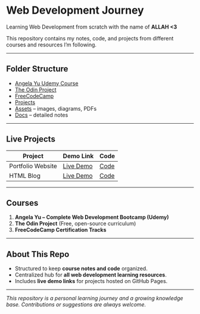 # Web Development Journey

Learning Web Development from scratch with the name of **ALLAH <3**

This repository contains my notes, code, and projects from different courses and resources I’m following.

---

## Folder Structure
- [Angela Yu Udemy Course](./Angela-Yu-Udemy/README.md)  
- [The Odin Project](./Odin-Project/README.md)  
- [FreeCodeCamp](./FreeCodeCamp/README.md)  
- [Projects](./Projects)  
- [Assets](./assets) – images, diagrams, PDFs  
- [Docs](./docs) – detailed notes  

---

## Live Projects
| Project | Demo Link | Code |
|---------|-----------|------|
| Portfolio Website | [Live Demo](https://yourusername.github.io/Web--development/Projects/portfolio) | [Code](./Projects/portfolio) |
| HTML Blog | [Live Demo](https://yourusername.github.io/Web--development/Projects/blog) | [Code](./Projects/blog) |

---

## Courses
1. **Angela Yu – Complete Web Development Bootcamp (Udemy)**  
2. **The Odin Project** (Free, open-source curriculum)  
3. **FreeCodeCamp Certification Tracks**

---

## About This Repo
- Structured to keep **course notes and code** organized.  
- Centralized hub for **all web development learning resources**.  
- Includes **live demo links** for projects hosted on GitHub Pages.  

---

_This repository is a personal learning journey and a growing knowledge base. Contributions or suggestions are always welcome._
